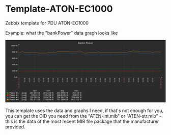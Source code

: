 # Template-ATON-EC1000
Zabbix template for PDU ATON-EC1000


Example: what the "bankPower" data graph looks like

![Bank Powers Graph](https://github.com/woodman-sh/Template-ATON-EC1000/blob/main/Images/Banks%20Power%20Graph.png)

This template uses the data and graphs I need, if that's not enough for you, you can get the OID you need from the "ATEN-int.mib" or "ATEN-str.mib" - this is the data of the most recent MIB file package that the manufacturer provided.

